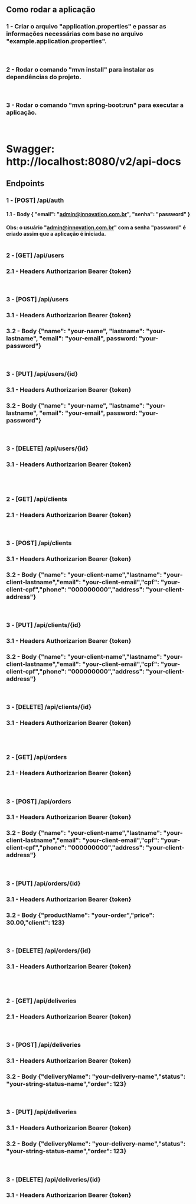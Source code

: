  
## Como rodar a aplicação

### 1 - Criar o arquivo "application.properties" e passar as informações necessárias com base no arquivo "example.application.properties".

<br>

### 2 - Rodar o comando "mvn install" para instalar as dependências do projeto.

<br>

### 3 - Rodar o comando "mvn spring-boot:run" para executar a aplicação.

<br>


# Swagger: http://localhost:8080/v2/api-docs
## Endpoints

### 1 - [POST] /api/auth 
#### 1.1 - Body { "email": "admin@innovation.com.br", "senha": "password" } 
<b>Obs: o usuário "admin@innovation.com.br" com a senha "password" é criado assim que a aplicação é iniciada.</b>
<br>
<br>

### 2 - [GET] /api/users
### 2.1 - Headers Authorizarion Bearer {token}

<br>

### 3 - [POST] /api/users
### 3.1 - Headers Authorizarion Bearer {token}
### 3.2 - Body {"name": "your-name", "lastname": "your-lastname", "email": "your-email", password: "your-password"}

<br>

### 3 - [PUT] /api/users/{id}
### 3.1 - Headers Authorizarion Bearer {token}
### 3.2 - Body {"name": "your-name", "lastname": "your-lastname", "email": "your-email", password: "your-password"}

<br>

### 3 - [DELETE] /api/users/{id}
### 3.1 - Headers Authorizarion Bearer {token}

<br>
<br>

### 2 - [GET] /api/clients
### 2.1 - Headers Authorizarion Bearer {token}

<br>

### 3 - [POST] /api/clients
### 3.1 - Headers Authorizarion Bearer {token}
### 3.2 - Body {"name": "your-client-name","lastname": "your-client-lastname","email": "your-client-email","cpf": "your-client-cpf","phone": "000000000","address": "your-client-address"}

<br>

### 3 - [PUT] /api/clients/{id}
### 3.1 - Headers Authorizarion Bearer {token}
### 3.2 - Body  {"name": "your-client-name","lastname": "your-client-lastname","email": "your-client-email","cpf": "your-client-cpf","phone": "000000000","address": "your-client-address"}

<br>

### 3 - [DELETE] /api/clients/{id}
### 3.1 - Headers Authorizarion Bearer {token}

<br>
<br>

### 2 - [GET] /api/orders
### 2.1 - Headers Authorizarion Bearer {token}

<br>

### 3 - [POST] /api/orders
### 3.1 - Headers Authorizarion Bearer {token}
### 3.2 - Body {"name": "your-client-name","lastname": "your-client-lastname","email": "your-client-email","cpf": "your-client-cpf","phone": "000000000","address": "your-client-address"}

<br>

### 3 - [PUT] /api/orders/{id}
### 3.1 - Headers Authorizarion Bearer {token}
### 3.2 - Body  {"productName": "your-order","price": 30.00,"client": 123}

<br>

### 3 - [DELETE] /api/orders/{id}
### 3.1 - Headers Authorizarion Bearer {token}

<br>
<br>

### 2 - [GET] /api/deliveries
### 2.1 - Headers Authorizarion Bearer {token}

<br>

### 3 - [POST] /api/deliveries
### 3.1 - Headers Authorizarion Bearer {token}
### 3.2 - Body {"deliveryName": "your-delivery-name","status": "your-string-status-name","order": 123}

<br>

### 3 - [PUT] /api/deliveries
### 3.1 - Headers Authorizarion Bearer {token}
### 3.2 - Body  {"deliveryName": "your-delivery-name","status": "your-string-status-name","order": 123}

<br>

### 3 - [DELETE] /api/deliveries/{id}
### 3.1 - Headers Authorizarion Bearer {token}

<br>
<br>

